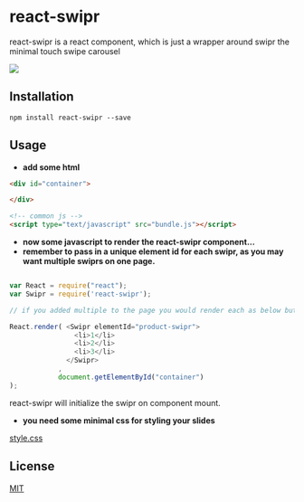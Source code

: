 # react-swipr

react-swipr is a react component, which is just a wrapper around swipr the minimal touch swipe carousel

![](http://img1.wikia.nocookie.net/__cb20130426021828/villains/images/thumb/7/78/Swiper.jpg/500px-Swiper.jpg)

## Installation

`npm install react-swipr --save`

## Usage

- <b>add some html</b>

```html
<div id="container">

</div>

<!-- common js -->
<script type="text/javascript" src="bundle.js"></script>
```

- <b>now some javascript to render the react-swipr component...
- remember to pass in a unique element id for each swipr, as you may want multiple swiprs on one page.</b>

```javascript

var React = require("react");
var Swipr = require('react-swipr');

// if you added multiple to the page you would render each as below but with different ids.

React.render( <Swipr elementId="product-swipr">
                <li>1</li>
                <li>2</li>
                <li>3</li>
              </Swipr>
            ,
            document.getElementById("container")
);

```

react-swipr will initialize the swipr on component mount.

- <b>you need some minimal css for styling your slides</b>

[style.css](https://raw.githubusercontent.com/isekivacenz/react-swipr/master/example/styles.css)


## License

[MIT](http://opensource.org/licenses/MIT)
